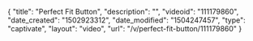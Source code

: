 {
    "title": "Perfect Fit Button",
    "description": "",
    "videoid": "111179860",
    "date_created": "1502923312",
    "date_modified": "1504247457",
    "type": "captivate",
    "layout": "video",
    "url": "\/v\/perfect-fit-button\/111179860"
}